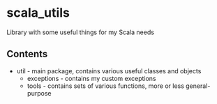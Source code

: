 # scala_utils

Library with some useful things for my Scala needs

## Contents

- util - main package, contains various useful classes and objects
    - exceptions - contains my custom exceptions
    - tools - contains sets of various functions, more or less general-purpose
